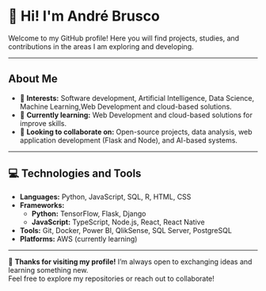 # 👋 Hi! I'm André Brusco

Welcome to my GitHub profile! Here you will find projects, studies, and contributions in the areas I am exploring and developing.

---

## About Me
- 👀 **Interests:** Software development, Artificial Intelligence, Data Science, Machine Learning,Web Development and cloud-based solutions.
- 🌱 **Currently learning:** Web Development and cloud-based solutions for improve skills.
- 💼 **Looking to collaborate on:** Open-source projects, data analysis, web application development (Flask and Node), and AI-based systems.

---

## 💻 Technologies and Tools
- **Languages:** Python, JavaScript, SQL, R, HTML, CSS
- **Frameworks:**
  - **Python:** TensorFlow, Flask, Django
  - **JavaScript:** TypeScript, Node.js, React, React Native
- **Tools:** Git, Docker, Power BI, QlikSense, SQL Server, PostgreSQL
- **Platforms:** AWS (currently learning)

---

🌟 **Thanks for visiting my profile!** I’m always open to exchanging ideas and learning something new.  
Feel free to explore my repositories or reach out to collaborate!
